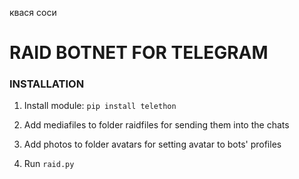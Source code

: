 квася соси
# RAID BOTNET FOR TELEGRAM

### INSTALLATION

1. Install module:
`pip install telethon`

2. Add mediafiles to folder raidfiles for sending them into the chats

3. Add photos to folder avatars for setting avatar to bots' profiles

4. Run `raid.py`
